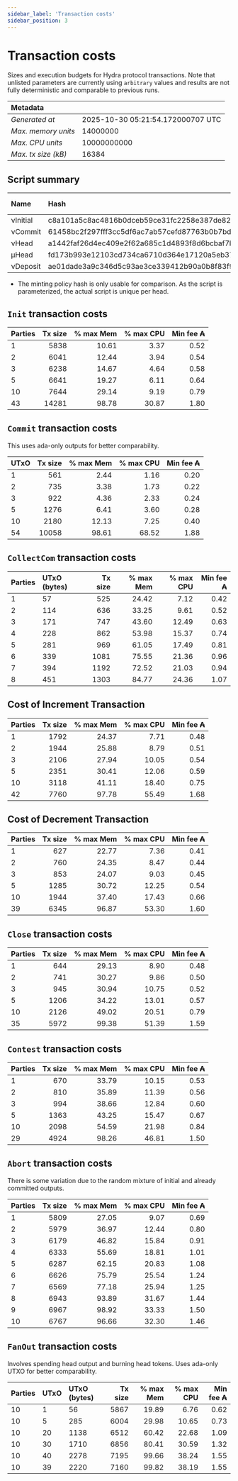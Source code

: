 ```yaml
--- 
sidebar_label: 'Transaction costs' 
sidebar_position: 3 
--- 
```


# Transaction costs 

Sizes and execution budgets for Hydra protocol transactions. Note that unlisted parameters are currently using `arbitrary` values and results are not fully deterministic and comparable to previous runs.

| Metadata | |
| :--- | :--- |
| _Generated at_ | 2025-10-30 05:21:54.172000707 UTC |
| _Max. memory units_ | 14000000 |
| _Max. CPU units_ | 10000000000 |
| _Max. tx size (kB)_ | 16384 |

## Script summary

| Name   | Hash | Size (Bytes) 
| :----- | :--- | -----------: 
| νInitial | c8a101a5c8ac4816b0dceb59ce31fc2258e387de828f02961d2f2045 | 2652 | 
| νCommit | 61458bc2f297fff3cc5df6ac7ab57cefd87763b0b7bd722146a1035c | 685 | 
| νHead | a1442faf26d4ec409e2f62a685c1d4893f8d6bcbaf7bcb59d6fa1340 | 14599 | 
| μHead | fd173b993e12103cd734ca6710d364e17120a5eb37a224c64ab2b188* | 5284 | 
| νDeposit | ae01dade3a9c346d5c93ae3ce339412b90a0b8f83f94ec6baa24e30c | 1102 | 

* The minting policy hash is only usable for comparison. As the script is parameterized, the actual script is unique per head.

## `Init` transaction costs

| Parties | Tx size | % max Mem | % max CPU | Min fee ₳ |
| :------ | ------: | --------: | --------: | --------: |
| 1| 5838 | 10.61 | 3.37 | 0.52 |
| 2| 6041 | 12.44 | 3.94 | 0.54 |
| 3| 6238 | 14.67 | 4.64 | 0.58 |
| 5| 6641 | 19.27 | 6.11 | 0.64 |
| 10| 7644 | 29.14 | 9.19 | 0.79 |
| 43| 14281 | 98.78 | 30.87 | 1.80 |


## `Commit` transaction costs
 This uses ada-only outputs for better comparability.

| UTxO | Tx size | % max Mem | % max CPU | Min fee ₳ |
| :--- | ------: | --------: | --------: | --------: |
| 1| 561 | 2.44 | 1.16 | 0.20 |
| 2| 735 | 3.38 | 1.73 | 0.22 |
| 3| 922 | 4.36 | 2.33 | 0.24 |
| 5| 1276 | 6.41 | 3.60 | 0.28 |
| 10| 2180 | 12.13 | 7.25 | 0.40 |
| 54| 10058 | 98.61 | 68.52 | 1.88 |


## `CollectCom` transaction costs

| Parties | UTxO (bytes) |Tx size | % max Mem | % max CPU | Min fee ₳ |
| :------ | :----------- |------: | --------: | --------: | --------: |
| 1 | 57 | 525 | 24.42 | 7.12 | 0.42 |
| 2 | 114 | 636 | 33.25 | 9.61 | 0.52 |
| 3 | 171 | 747 | 43.60 | 12.49 | 0.63 |
| 4 | 228 | 862 | 53.98 | 15.37 | 0.74 |
| 5 | 281 | 969 | 61.05 | 17.49 | 0.81 |
| 6 | 339 | 1081 | 75.55 | 21.36 | 0.96 |
| 7 | 394 | 1192 | 72.52 | 21.03 | 0.94 |
| 8 | 451 | 1303 | 84.77 | 24.36 | 1.07 |


## Cost of Increment Transaction

| Parties | Tx size | % max Mem | % max CPU | Min fee ₳ |
| :------ | ------: | --------: | --------: | --------: |
| 1| 1792 | 24.37 | 7.71 | 0.48 |
| 2| 1944 | 25.88 | 8.79 | 0.51 |
| 3| 2106 | 27.94 | 10.05 | 0.54 |
| 5| 2351 | 30.41 | 12.06 | 0.59 |
| 10| 3118 | 41.11 | 18.40 | 0.75 |
| 42| 7760 | 97.78 | 55.49 | 1.68 |


## Cost of Decrement Transaction

| Parties | Tx size | % max Mem | % max CPU | Min fee ₳ |
| :------ | ------: | --------: | --------: | --------: |
| 1| 627 | 22.77 | 7.36 | 0.41 |
| 2| 760 | 24.35 | 8.47 | 0.44 |
| 3| 853 | 24.07 | 9.03 | 0.45 |
| 5| 1285 | 30.72 | 12.25 | 0.54 |
| 10| 1944 | 37.40 | 17.43 | 0.66 |
| 39| 6345 | 96.87 | 53.30 | 1.60 |


## `Close` transaction costs

| Parties | Tx size | % max Mem | % max CPU | Min fee ₳ |
| :------ | ------: | --------: | --------: | --------: |
| 1| 644 | 29.13 | 8.90 | 0.48 |
| 2| 741 | 30.27 | 9.86 | 0.50 |
| 3| 945 | 30.94 | 10.75 | 0.52 |
| 5| 1206 | 34.22 | 13.01 | 0.57 |
| 10| 2126 | 49.02 | 20.51 | 0.79 |
| 35| 5972 | 99.38 | 51.39 | 1.59 |


## `Contest` transaction costs

| Parties | Tx size | % max Mem | % max CPU | Min fee ₳ |
| :------ | ------: | --------: | --------: | --------: |
| 1| 670 | 33.79 | 10.15 | 0.53 |
| 2| 810 | 35.89 | 11.39 | 0.56 |
| 3| 994 | 38.66 | 12.84 | 0.60 |
| 5| 1363 | 43.25 | 15.47 | 0.67 |
| 10| 2098 | 54.59 | 21.98 | 0.84 |
| 29| 4924 | 98.26 | 46.81 | 1.50 |


## `Abort` transaction costs
There is some variation due to the random mixture of initial and already committed outputs.

| Parties | Tx size | % max Mem | % max CPU | Min fee ₳ |
| :------ | ------: | --------: | --------: | --------: |
| 1| 5809 | 27.05 | 9.07 | 0.69 |
| 2| 5979 | 36.97 | 12.44 | 0.80 |
| 3| 6179 | 46.82 | 15.84 | 0.91 |
| 4| 6333 | 55.69 | 18.81 | 1.01 |
| 5| 6287 | 62.15 | 20.83 | 1.08 |
| 6| 6626 | 75.79 | 25.54 | 1.24 |
| 7| 6569 | 77.18 | 25.94 | 1.25 |
| 8| 6943 | 93.89 | 31.67 | 1.44 |
| 9| 6967 | 98.92 | 33.33 | 1.50 |
| 10| 6767 | 96.66 | 32.30 | 1.46 |


## `FanOut` transaction costs
Involves spending head output and burning head tokens. Uses ada-only UTXO for better comparability.

| Parties | UTxO  | UTxO (bytes) | Tx size | % max Mem | % max CPU | Min fee ₳ |
| :------ | :---- | :----------- | ------: | --------: | --------: | --------: |
| 10 | 1 | 56 | 5867 | 19.89 | 6.76 | 0.62 |
| 10 | 5 | 285 | 6004 | 29.98 | 10.65 | 0.73 |
| 10 | 20 | 1138 | 6512 | 60.42 | 22.68 | 1.09 |
| 10 | 30 | 1710 | 6856 | 80.41 | 30.59 | 1.32 |
| 10 | 40 | 2278 | 7195 | 99.66 | 38.24 | 1.55 |
| 10 | 39 | 2220 | 7160 | 99.82 | 38.19 | 1.55 |

